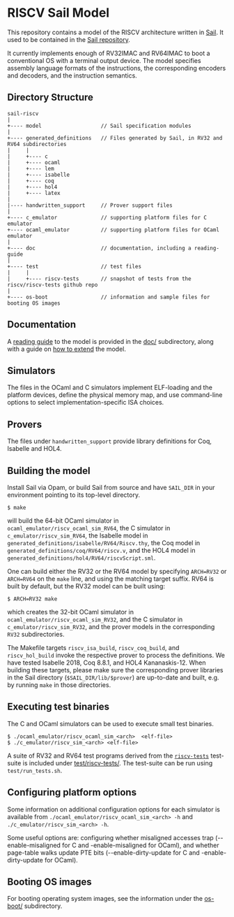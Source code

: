 RISCV Sail Model
================

This repository contains a model of the RISCV architecture written in
[Sail](https://www.cl.cam.ac.uk/~pes20/sail/). It used to be contained
in the [Sail repository](https://github.com/rems-project/sail).

It currently implements enough of RV32IMAC and RV64IMAC to boot a
conventional OS with a terminal output device.  The model specifies
assembly language formats of the instructions, the corresponding
encoders and decoders, and the instruction semantics.

Directory Structure
-------------------

```
sail-riscv
|
+---- model                   // Sail specification modules
|
+---- generated_definitions   // Files generated by Sail, in RV32 and RV64 subdirectories
|     |
|     +---- c
|     +---- ocaml
|     +---- lem
|     +---- isabelle
|     +---- coq
|     +---- hol4
|     +---- latex
|
|---- handwritten_support     // Prover support files
|
+---- c_emulator              // supporting platform files for C emulator
+---- ocaml_emulator          // supporting platform files for OCaml emulator
|
+---- doc                     // documentation, including a reading-guide
|
+---- test                    // test files
|     |
|     +---- riscv-tests       // snapshot of tests from the riscv/riscv-tests github repo
|
+---- os-boot                 // information and sample files for booting OS images
```

Documentation
-------------

A [reading guide](doc/ReadingGuide.md) to the model is provided in the
[doc/](doc/) subdirectory, along with a guide on [how to
extend](doc/ExtendingGuide.md) the model.

Simulators
----------

The files in the OCaml and C simulators implement ELF-loading and the
platform devices, define the physical memory map, and use command-line
options to select implementation-specific ISA choices.

Provers
-------

The files under `handwritten_support` provide library definitions for
Coq, Isabelle and HOL4.

Building the model
------------------

Install Sail via Opam, or build Sail from source and have `SAIL_DIR` in
your environment pointing to its top-level directory.

```
$ make
```
will build the 64-bit OCaml simulator in
`ocaml_emulator/riscv_ocaml_sim_RV64`, the C simulator in
`c_emulator/riscv_sim_RV64`, the Isabelle model in
`generated_definitions/isabelle/RV64/Riscv.thy`, the Coq model in
`generated_definitions/coq/RV64/riscv.v`, and the HOL4 model in
`generated_definitions/hol4/RV64/riscvScript.sml`.

One can build either the RV32 or the RV64 model by specifying
`ARCH=RV32` or `ARCH=RV64` on the `make` line, and using the matching
target suffix.  RV64 is built by default, but the RV32 model can be
built using:

```
$ ARCH=RV32 make
```

which creates the 32-bit OCaml simulator in
`ocaml_emulator/riscv_ocaml_sim_RV32`, and the C simulator in
`c_emulator/riscv_sim_RV32`, and the prover models in the
corresponding `RV32` subdirectories.

The Makefile targets `riscv_isa_build`, `riscv_coq_build`, and
`riscv_hol_build` invoke the respective prover to process the
definitions.  We have tested Isabelle 2018, Coq 8.8.1, and HOL4
Kananaskis-12.  When building these targets, please make sure the
corresponding prover libraries in the Sail directory
(`$SAIL_DIR/lib/$prover`) are up-to-date and built, e.g. by running
`make` in those directories.

Executing test binaries
-----------------------

The C and OCaml simulators can be used to execute small test binaries.

```
$ ./ocaml_emulator/riscv_ocaml_sim_<arch>  <elf-file>
$ ./c_emulator/riscv_sim_<arch> <elf-file>
```

A suite of RV32 and RV64 test programs derived from the
[`riscv-tests`](https://github.com/riscv/riscv-tests) test-suite is
included under [test/riscv-tests/](test/riscv-tests/).  The test-suite
can be run using `test/run_tests.sh`.

Configuring platform options
----------------------------

Some information on additional configuration options for each
simulator is available from `./ocaml_emulator/riscv_ocaml_sim_<arch>
-h` and `./c_emulator/riscv_sim_<arch> -h`.

Some useful options are: configuring whether misaligned accesses trap
(--enable-misaligned for C and -enable-misaligned for OCaml), and
whether page-table walks update PTE bits (--enable-dirty-update for C
and -enable-dirty-update for OCaml).

Booting OS images
-----------------

For booting operating system images, see the information under the
[os-boot/](os-boot/) subdirectory.
